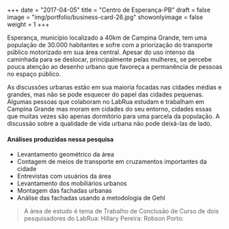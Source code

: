 +++
date = "2017-04-05"
title = "Centro de Esperança-PB"
draft = false
image = "img/portfolio/business-card-26.jpg"
showonlyimage = false
weight = 1
+++

Esperança, município localizado a 40km de Campina Grande, tem uma população de 30.000 habitantes e sofre com a priorização do transporte público motorizado em sua área central. Apesar do uso intenso da caminhada para se deslocar, principalmente pelas mulheres, se percebe pouca atenção ao desenho urbano que favoreça a permanência de pessoas no espaço público.

<!--more-->

As discussões urbanas estão em sua maioria focadas nas cidades médias e grandes, mas não se pode esquecer do papel das cidades pequenas. Algumas pessoas que colaboram no LabRua estudam e trabalham em Campina Grande mas moram em cidades do seu entorno, cidades essas que muitas vezes são apenas dormitório para uma parcela da população. A discussão sobre a qualidade de vida urbana não pode deixá-las de lado.


#### Análises produzidas nessa pesquisa
* Levantamento geométrico da área
* Contagem de meios de transporte em cruzamentos importantes da cidade
* Entrevistas com usuários da área
* Levantamento dos mobiliários urbanos
* Montagem das fachadas urbanas
* Análise das fachadas usando a metodologia de Gehl


> A área de estudo é tema de Trabalho de Conclusão de Curso de dois pesquisadores do LabRua:
> Hillary Pereira:
> Robson Porto:
